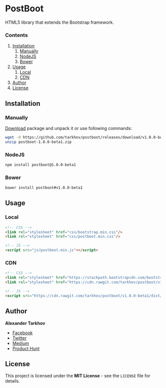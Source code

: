 # PostBoot

HTML5 library that extends the Bootstrap framework.

### Contents

1. [Installation](#installation)
   1. [Manually](#manually)
   2. [NodeJS](#nodejs)
   3. [Bower](#bower)
2. [Usage](#usage)
   1. [Local](#local)
   2. [CDN](#cdn)
3. [Author](#author)
4. [License](#license)

## Installation

### Manually

[Download](https://github.com/tarkhov/postboot/releases/download/v1.0.0-beta1/postboot-1.0.0-beta1.zip) package and unpack it or use following commands:

```bash
wget -O https://github.com/tarkhov/postboot/releases/download/v1.0.0-beta1/postboot-1.0.0-beta1.zip
unzip postboot-1.0.0-beta1.zip
```

### NodeJS

```bash
npm install postboot@1.0.0-beta1
```

### Bower

```bash
bower install postboot#v1.0.0-beta1
```

## Usage

### Local

```html
<!-- CSS -->
<link rel="stylesheet" href="css/bootstrap.min.css"/>
<link rel="stylesheet" href="css/postboot.min.css"/>

<!-- JS -->
<script src="js/postboot.min.js"></script>
```

### CDN

```html
<!-- CSS -->
<link rel="stylesheet" href="https://stackpath.bootstrapcdn.com/bootstrap/4.1.1/css/bootstrap.min.css">
<link rel="stylesheet" href="https://cdn.rawgit.com/tarkhov/postboot/v1.0.0-beta1/dist/css/postboot.min.css">

<!-- JS -->
<script src="https://cdn.rawgit.com/tarkhov/postboot/v1.0.0-beta1/dist/js/postboot.min.js"></script>
```

## Author

**Alexander Tarkhov**

* [Facebook](https://www.facebook.com/alex.tarkhov)
* [Twitter](https://twitter.com/alextarkhov)
* [Medium](https://medium.com/@tarkhov)
* [Product Hunt](https://www.producthunt.com/@tarkhov)

## License

This project is licensed under the **MIT License** - see the `LICENSE` file for details.
